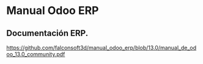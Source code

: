# Manual Odoo ERP

## Documentación ERP.

https://github.com/falconsoft3d/manual_odoo_erp/blob/13.0/manual_de_odoo_13.0_community.pdf
